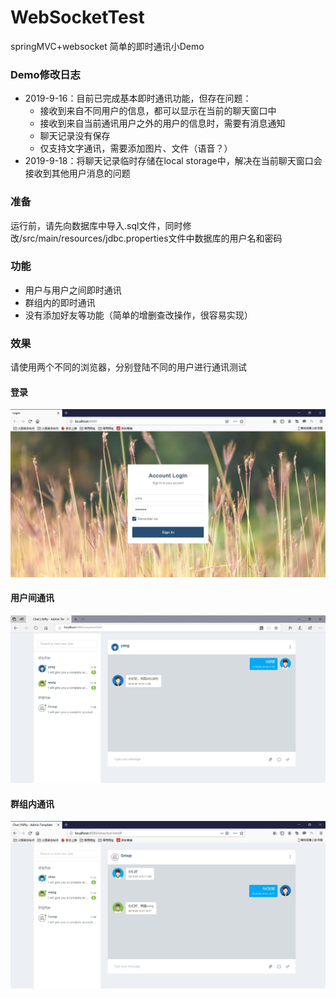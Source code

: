 # WebSocketTest
springMVC+websocket 简单的即时通讯小Demo

### Demo修改日志
- 2019-9-16：目前已完成基本即时通讯功能，但存在问题：
   - 接收到来自不同用户的信息，都可以显示在当前的聊天窗口中
   - 接收到来自当前通讯用户之外的用户的信息时，需要有消息通知
   - 聊天记录没有保存
   - 仅支持文字通讯，需要添加图片、文件（语音？）
- 2019-9-18：将聊天记录临时存储在local storage中，解决在当前聊天窗口会接收到其他用户消息的问题

### 准备
运行前，请先向数据库中导入.sql文件，同时修改/src/main/resources/jdbc.properties文件中数据库的用户名和密码

### 功能
- 用户与用户之间即时通讯
- 群组内的即时通讯
- 没有添加好友等功能（简单的增删查改操作，很容易实现）

### 效果

请使用两个不同的浏览器，分别登陆不同的用户进行通讯测试

#### 登录
![](https://raw.githubusercontent.com/Salanghei/WebSocketTest/master/images/login.jpg)

#### 用户间通讯
![](https://raw.githubusercontent.com/Salanghei/WebSocketTest/master/images/user1.jpg)

#### 群组内通讯
![](https://raw.githubusercontent.com/Salanghei/WebSocketTest/master/images/group.jpg)
